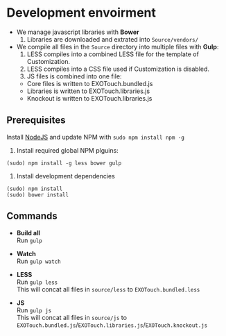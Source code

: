 # Development envoirment
* We manage javascript libraries with **Bower**
  1. Libraries are downloaded and extrated into ``Source/vendors/``
* We compile all files in the `Source` directory into multiple files with **Gulp**:
  1. LESS compiles into a combined LESS file for the template of Customization.
  1. LESS compiles into a CSS file used if Customization is disabled.
  1. JS files is combined into one file:
    - Core files is written to EXOTouch.bundled.js
    - Libraries is written to EXOTouch.libraries.js
    - Knockout is written to EXOTouch.libraries.js


## Prerequisites
Install [NodeJS](http://www.nodejs.org/) and update NPM with ``sudo npm install npm -g``

1. Install required global NPM plguins:
```
(sudo) npm install -g less bower gulp
```

1. Install development dependencies
```
(sudo) npm install
(sudo) bower install
```

## Commands
- **Build all**  
Run `gulp`

- **Watch**  
Run `gulp watch`

- **LESS**  
Run `gulp less`  
This will concat all files in `source/less` to `EXOTouch.bundled.less`

- **JS**  
Run `gulp js`  
This will concat all files in `source/js` to `EXOTouch.bundled.js`/`EXOTouch.libraries.js`/`EXOTouch.knockout.js`
